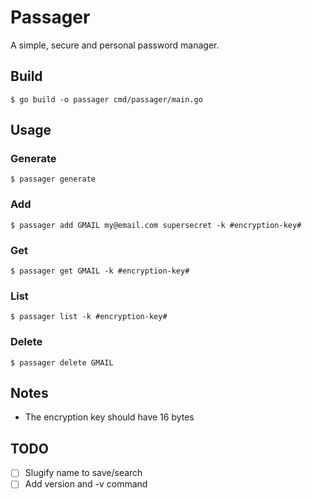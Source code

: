# Passager

A simple, secure and personal password manager.

## Build

```
$ go build -o passager cmd/passager/main.go
```

## Usage

### Generate

```
$ passager generate
```

### Add

```
$ passager add GMAIL my@email.com supersecret -k #encryption-key#
```

### Get

```
$ passager get GMAIL -k #encryption-key#
```

### List

```
$ passager list -k #encryption-key#
```

### Delete

```
$ passager delete GMAIL
```

## Notes

- The encryption key should have 16 bytes

## TODO

- [ ] Slugify name to save/search
- [ ] Add version and -v command
